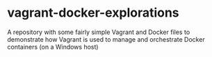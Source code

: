 # vagrant-docker-explorations
A repository with some fairly simple Vagrant and Docker files to demonstrate how Vagrant is used to manage and orchestrate Docker containers (on a Windows host)

